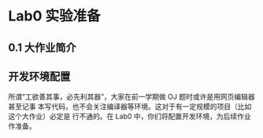 # Lab0 实验准备

## 0.1 大作业简介

## 开发环境配置

所谓“工欲善其事，必先利其器”，大家在前一学期做 OJ 题时或许是用网页编辑器甚至记事
本写代码，也不会关注编译器等环境。这对于有一定规模的项目（比如这个大作业）必定是
行不通的。在 Lab0 中，你们将配置开发环境，为后续作业作准备。
